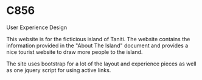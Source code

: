 # C856
User Experience Design

This website is for the ficticious island of Taniti. The website contains the information provided in the "About The Island" document and provides a nice tourist website to draw more people to the island.

The site uses bootstrap for a lot of the layout and experience pieces as well as one jquery script for using active links. 
